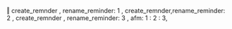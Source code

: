 ‖
create_remnder , rename_reminder: 1 , create_remnder,rename_reminder: 2 , create_remnder , rename_reminder: 3 , 
afm: 1 : 2 : 3, 
